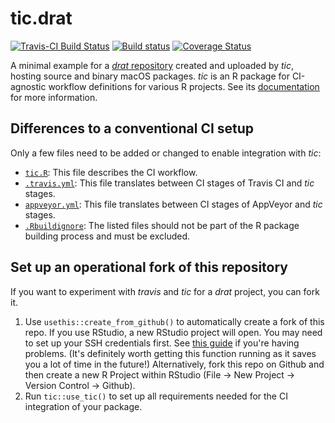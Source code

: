 # tic.drat

[![Travis-CI Build Status](https://travis-ci.org/ropenscilabs/tic.drat.svg?branch=master)](https://travis-ci.org/ropenscilabs/tic.drat)
[![Build status](https://ci.appveyor.com/api/projects/status/cgrp3951he3m6a84/branch/master?svg=true)](https://ci.appveyor.com/project/ropensci/tic-drat/branch/master)
[![Coverage Status](https://codecov.io/gh/ropenscilabs/tic.drat/branch/master/graph/badge.svg)](https://codecov.io/github/ropenscilabs/tic.drat?branch=master)

A minimal example for a [_drat_ repository](https://github.com/ropenscilabs/tic.drat.repo) created and uploaded by _tic_, hosting source and binary macOS packages.
_tic_ is an R package for CI-agnostic workflow definitions for various R projects. 
See its [documentation](https://ropenscilabs.github.io/tic/) for more information.

## Differences to a conventional CI setup

Only a few files need to be added or changed to enable integration with _tic_:

- [`tic.R`](tic.R): This file describes the CI workflow.
- [`.travis.yml`](.travis.yml): This file translates between CI stages of Travis CI and _tic_ stages.
- [`appveyor.yml`](appveyor.yml): This file translates between CI stages of AppVeyor and _tic_ stages.
- [`.Rbuildignore`](.Rbuildignore): The listed files should not be part of the R package building process and must be excluded.

## Set up an operational fork of this repository

If you want to experiment with _travis_ and _tic_ for a _drat_ project, you can fork it.

1. Use `usethis::create_from_github()` to automatically create a fork of this repo.
    If you use RStudio, a new RStudio project will open. 
    You may need to set up your SSH credentials first. 
    See [this guide](http://happygitwithr.com/ssh-keys.html) if you're having problems. 
    (It's definitely worth getting this function running as it saves you a lot of time in the future!) 
    Alternatively, fork this repo on Github and then create a new R Project within RStudio (File -> New Project -> Version Control -> Github). 
1. Run `tic::use_tic()` to set up all requirements needed for the CI integration of your package.
